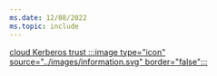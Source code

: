 ```yaml
---
ms.date: 12/08/2022
ms.topic: include
---
```


[cloud Kerberos trust :::image type="icon" source="../images/information.svg" border="false":::](../../hello-how-it-works-technology.md#cloud-kerberos-trust "This trust type uses security keys to authenticate the users to Active Directory. It's not required to issue any certificates, making it the recommended choice for environments that don't need certificate authentication")
